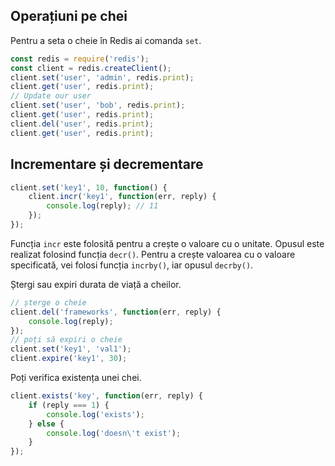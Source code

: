 ## Operațiuni pe chei

Pentru a seta o cheie în Redis ai comanda `set`.

```javascript
const redis = require('redis');
const client = redis.createClient();
client.set('user', 'admin', redis.print);
client.get('user', redis.print);
// Update our user
client.set('user', 'bob', redis.print);
client.get('user', redis.print);
client.del('user', redis.print);
client.get('user', redis.print);
```

## Incrementare și decrementare

```javascript
client.set('key1', 10, function() {
    client.incr('key1', function(err, reply) {
        console.log(reply); // 11
    });
});
```

Funcția `incr` este folosită pentru a crește o valoare cu o unitate. Opusul este realizat folosind funcția `decr()`. Pentru a crește valoarea cu o valoare specificată, vei folosi funcția `incrby()`, iar opusul `decrby()`.

Ștergi sau expiri durata de viață a cheilor.

```javascript
// șterge o cheie
client.del('frameworks', function(err, reply) {
    console.log(reply);
});
// poți să expiri o cheie
client.set('key1', 'val1');
client.expire('key1', 30);
```

Poți verifica existența unei chei.

```javascript
client.exists('key', function(err, reply) {
    if (reply === 1) {
        console.log('exists');
    } else {
        console.log('doesn\'t exist');
    }
});
```
